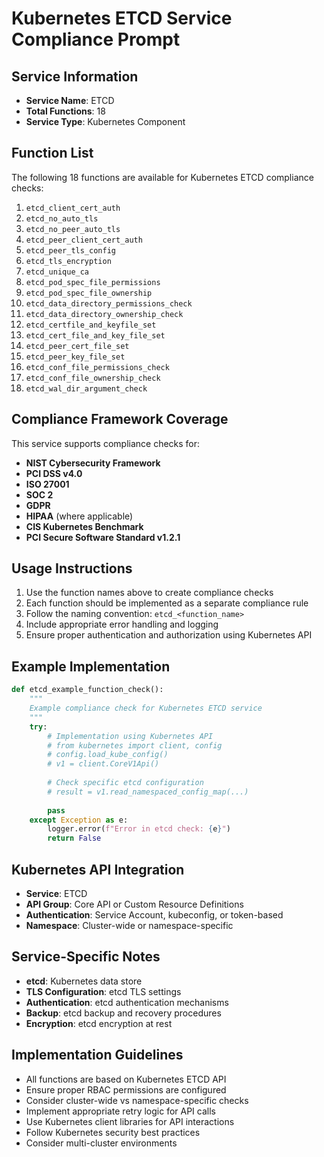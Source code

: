 # Kubernetes ETCD Service Compliance Prompt

## Service Information
- **Service Name**: ETCD
- **Total Functions**: 18
- **Service Type**: Kubernetes Component

## Function List
The following 18 functions are available for Kubernetes ETCD compliance checks:

1. `etcd_client_cert_auth`
2. `etcd_no_auto_tls`
3. `etcd_no_peer_auto_tls`
4. `etcd_peer_client_cert_auth`
5. `etcd_peer_tls_config`
6. `etcd_tls_encryption`
7. `etcd_unique_ca`
8. `etcd_pod_spec_file_permissions`
9. `etcd_pod_spec_file_ownership`
10. `etcd_data_directory_permissions_check`
11. `etcd_data_directory_ownership_check`
12. `etcd_certfile_and_keyfile_set`
13. `etcd_cert_file_and_key_file_set`
14. `etcd_peer_cert_file_set`
15. `etcd_peer_key_file_set`
16. `etcd_conf_file_permissions_check`
17. `etcd_conf_file_ownership_check`
18. `etcd_wal_dir_argument_check`


## Compliance Framework Coverage
This service supports compliance checks for:
- **NIST Cybersecurity Framework**
- **PCI DSS v4.0**
- **ISO 27001**
- **SOC 2**
- **GDPR**
- **HIPAA** (where applicable)
- **CIS Kubernetes Benchmark**
- **PCI Secure Software Standard v1.2.1**

## Usage Instructions
1. Use the function names above to create compliance checks
2. Each function should be implemented as a separate compliance rule
3. Follow the naming convention: `etcd_<function_name>`
4. Include appropriate error handling and logging
5. Ensure proper authentication and authorization using Kubernetes API

## Example Implementation
```python
def etcd_example_function_check():
    """
    Example compliance check for Kubernetes ETCD service
    """
    try:
        # Implementation using Kubernetes API
        # from kubernetes import client, config
        # config.load_kube_config()
        # v1 = client.CoreV1Api()
        
        # Check specific etcd configuration
        # result = v1.read_namespaced_config_map(...)
        
        pass
    except Exception as e:
        logger.error(f"Error in etcd check: {e}")
        return False
```

## Kubernetes API Integration
- **Service**: ETCD
- **API Group**: Core API or Custom Resource Definitions
- **Authentication**: Service Account, kubeconfig, or token-based
- **Namespace**: Cluster-wide or namespace-specific

## Service-Specific Notes
- **etcd**: Kubernetes data store
- **TLS Configuration**: etcd TLS settings
- **Authentication**: etcd authentication mechanisms
- **Backup**: etcd backup and recovery procedures
- **Encryption**: etcd encryption at rest


## Implementation Guidelines
- All functions are based on Kubernetes ETCD API
- Ensure proper RBAC permissions are configured
- Consider cluster-wide vs namespace-specific checks
- Implement appropriate retry logic for API calls
- Use Kubernetes client libraries for API interactions
- Follow Kubernetes security best practices
- Consider multi-cluster environments

